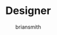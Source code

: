 ---
layout: person
image: brian.jpg
name: Brian Smith
author: briansmith
title: Designer
bio: Cj is a very smart person. There are also cool things about him. Like his beard (not pictured).
order: 5
display: true

social: 
  - account: twitter
    username: cjalvarado
  - account: facebook
    username: cjalvarado
  - account: instagram
    username: cjalvarado
  - account: spotify
    username: 1258104351

bio: "Executive leadership married with an irrational drive to create beautiful and previously unseen solutions and products that solve the world's problems. Checks all the boxes, started from the bottom now he's... here."
---